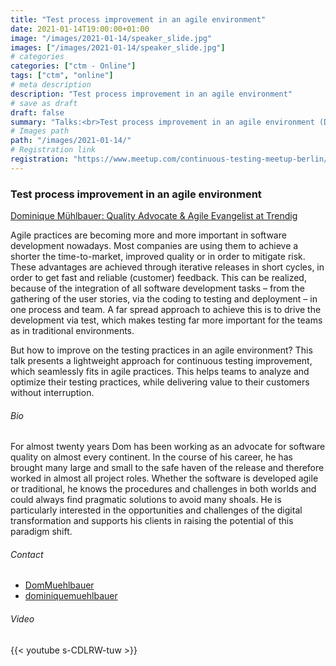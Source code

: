```yaml
---
title: "Test process improvement in an agile environment"
date: 2021-01-14T19:00:00+01:00
image: "/images/2021-01-14/speaker_slide.jpg"
images: ["/images/2021-01-14/speaker_slide.jpg"]
# categories
categories: ["ctm - Online"]
tags: ["ctm", "online"]
# meta description
description: "Test process improvement in an agile environment"
# save as draft
draft: false
summary: "Talks:<br>Test process improvement in an agile environment (Dominique Mühlbauer)"
# Images path
path: "/images/2021-01-14/"
# Registration link
registration: "https://www.meetup.com/continuous-testing-meetup-berlin/events/275209288/"
---
```


### Test process improvement in an agile environment
[Dominique Mühlbauer: Quality Advocate & Agile Evangelist at Trendig](https://www.linkedin.com/in/dominiquemuehlbauer/)

Agile practices are becoming more and more important in software development nowadays. Most companies are 
using them to achieve a shorter the time-to-market, improved quality or in order to mitigate risk. These 
advantages are achieved through iterative releases in short cycles, in order to get fast and reliable 
(customer) feedback. This can be realized, because of the integration of all software development tasks – 
from the gathering of the user stories, via the coding to testing and deployment – in one process and team. 
A far spread approach to achieve this is to drive the development via test, which makes testing far more 
important for the teams as in traditional environments.

But how to improve on the testing practices in an agile environment?
This talk presents a lightweight approach for continuous testing improvement, which seamlessly fits in 
agile practices. This helps teams to analyze and optimize their testing practices, while delivering value 
to their customers without interruption.

###### Bio
For almost twenty years Dom has been working as an advocate for software quality on almost every continent. 
In the course of his career, he has brought many large and small to the safe haven of the release and 
therefore worked in almost all project roles. Whether the software is developed agile or traditional, 
he knows the procedures and challenges in both worlds and could always find pragmatic solutions to avoid 
many shoals. He is particularly interested in the opportunities and challenges of the digital 
transformation and supports his clients in raising the potential of this paradigm shift.

###### Contact
- <i class="fa fa-twitter"></i> [DomMuehlbauer](https://twitter.com/DomMuehlbauer)
- <i class="fa fa-linkedin"></i> [dominiquemuehlbauer](https://www.linkedin.com/in/dominiquemuehlbauer/)

###### Video
{{< youtube s-CDLRW-tuw >}}